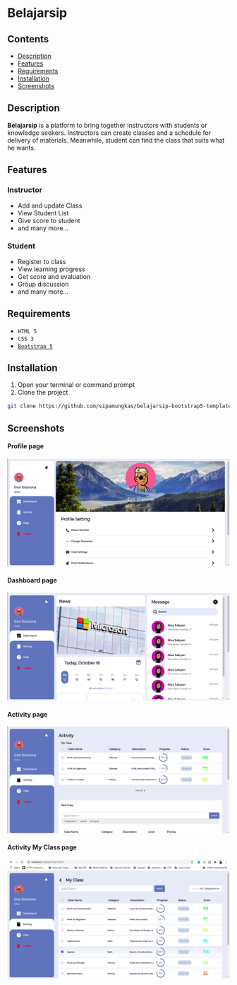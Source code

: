 # Belajarsip
## Contents

- [Description](#description)
- [Features](#features)
- [Requirements](#requirements)
- [Installation](#installation)
- [Screenshots](#screenshots)

## Description
**Belajarsip** is a platform to bring together instructors with students or knowledge seekers. Instructors can create classes and a schedule for delivery of materials. Meanwhile, student can find the class that suits what he wants.

## Features

### Instructor
- Add and update Class
- View Student List
- Give score to student
- and many more...

### Student
- Register to class
- View learning progress
- Get score and evaluation
- Group discussion
- and many more...



## Requirements

- `HTML 5`
- `CSS 3`
- [`Bootstrap 5`](https://getbootstrap.com/docs/5.0/getting-started/introduction/)

## Installation

1. Open your terminal or command prompt
2. Clone the project 
```bash
git clone https://github.com/sipamungkas/belajarsip-bootstrap5-template.git
```

## Screenshots

#### Profile page
![Profile Page](docs/images/profile.png)
#### Dashboard page
![Profile Page](docs/images/dashboard-1.png)
#### Activity page
![Profile Page](docs/images/activity-1.png)
#### Activity My Class page
![Profile Page](docs/images/activity-my-class.png)